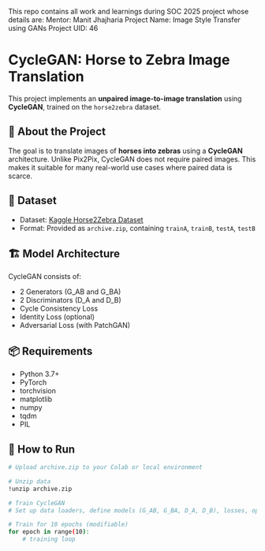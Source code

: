 This repo contains all work and learnings during SOC 2025 project whose details are:
Mentor: Manit Jhajharia
 Project Name: Image Style Transfer using GANs
 Project UID: 46
# CycleGAN: Horse to Zebra Image Translation

This project implements an **unpaired image-to-image translation** using **CycleGAN**, trained on the `horse2zebra` dataset.

## 🧠 About the Project

The goal is to translate images of **horses into zebras** using a **CycleGAN** architecture. Unlike Pix2Pix, CycleGAN does not require paired images. This makes it suitable for many real-world use cases where paired data is scarce.

## 📂 Dataset

- Dataset: [Kaggle Horse2Zebra Dataset](https://www.kaggle.com/datasets/suraj332/horse2zebra)
- Format: Provided as `archive.zip`, containing `trainA`, `trainB`, `testA`, `testB`

## 🏗️ Model Architecture

CycleGAN consists of:
- 2 Generators (G_AB and G_BA)
- 2 Discriminators (D_A and D_B)
- Cycle Consistency Loss
- Identity Loss (optional)
- Adversarial Loss (with PatchGAN)

## 📦 Requirements

- Python 3.7+
- PyTorch
- torchvision
- matplotlib
- numpy
- tqdm
- PIL

## 🚀 How to Run

```bash
# Upload archive.zip to your Colab or local environment

# Unzip data
!unzip archive.zip

# Train CycleGAN
# Set up data loaders, define models (G_AB, G_BA, D_A, D_B), losses, optimizers

# Train for 10 epochs (modifiable)
for epoch in range(10):
    # training loop
